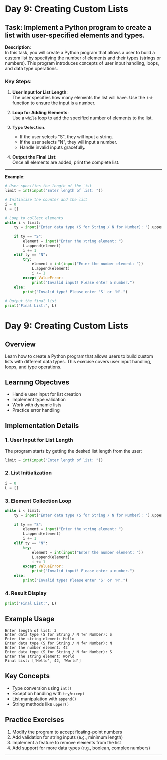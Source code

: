 # Day 9: Creating Custom Lists

## **Task**: Implement a Python program to create a list with user-specified elements and types.

**Description**:  
In this task, you will create a Python program that allows a user to build a custom list by specifying the number of elements and their types (strings or numbers). This program introduces concepts of user input handling, loops, and data type operations.

### **Key Steps**:
1. **User Input for List Length**:  
   The user specifies how many elements the list will have. Use the `int` function to ensure the input is a number.

2. **Loop for Adding Elements**:  
   Use a `while` loop to add the specified number of elements to the list.

3. **Type Selection**:  
   - If the user selects "S", they will input a string.  
   - If the user selects "N", they will input a number.  
   - Handle invalid inputs gracefully.

4. **Output the Final List**:  
   Once all elements are added, print the complete list.

---

**Example**:
```python
# User specifies the length of the list
limit = int(input("Enter length of list: "))

# Initialize the counter and the list
i = 0
L = []

# Loop to collect elements
while i < limit:
    ty = input("Enter data type (S for String / N for Number): ").upper()
    
    if ty == "S":
        element = input("Enter the string element: ")
        L.append(element)
        i += 1
    elif ty == "N":
        try:
            element = int(input("Enter the number element: "))
            L.append(element)
            i += 1
        except ValueError:
            print("Invalid input! Please enter a number.")
    else:
        print("Invalid type! Please enter 'S' or 'N'.")
    
# Output the final list
print("Final List:", L)
```






# Day 9: Creating Custom Lists

## Overview
Learn how to create a Python program that allows users to build custom lists with different data types. This exercise covers user input handling, loops, and type operations.

## Learning Objectives
- Handle user input for list creation
- Implement type validation
- Work with dynamic lists
- Practice error handling

## Implementation Details

### 1. User Input for List Length
The program starts by getting the desired list length from the user:
```python
limit = int(input("Enter length of list: "))
```

### 2. List Initialization
```python
i = 0
L = []
```

### 3. Element Collection Loop
```python
while i < limit:
    ty = input("Enter data type (S for String / N for Number): ").upper()
    
    if ty == "S":
        element = input("Enter the string element: ")
        L.append(element)
        i += 1
    elif ty == "N":
        try:
            element = int(input("Enter the number element: "))
            L.append(element)
            i += 1
        except ValueError:
            print("Invalid input! Please enter a number.")
    else:
        print("Invalid type! Please enter 'S' or 'N'.")
```

### 4. Result Display
```python
print("Final List:", L)
```

## Example Usage
```
Enter length of list: 3
Enter data type (S for String / N for Number): S
Enter the string element: Hello
Enter data type (S for String / N for Number): N
Enter the number element: 42
Enter data type (S for String / N for Number): S
Enter the string element: World
Final List: ['Hello', 42, 'World']
```

## Key Concepts
- Type conversion using `int()`
- Exception handling with `try`/`except`
- List manipulation with `append()`
- String methods like `upper()`

## Practice Exercises
1. Modify the program to accept floating-point numbers
2. Add validation for string inputs (e.g., minimum length)
3. Implement a feature to remove elements from the list
4. Add support for more data types (e.g., boolean, complex numbers)

---
